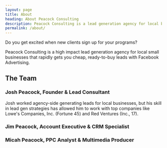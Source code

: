 ```yaml
---
layout: page
title: About
heading: About Peacock Consulting
description: Peacock Consulting is a lead generation agency for local businesses that rapidly gets you cheap, ready-to-buy leads on Facebook. Read our story now!
permalink: /about/
---
```


Do you get excited when new clients sign up for your programs?

Peacock Consulting is a high impact lead generation agency for local small businesses that rapidly gets you cheap, ready-to-buy leads with Facebook Advertising.

## The Team

### Josh Peacock, Founder & Lead Consultant

Josh worked agency-side generating leads for local businesses, but his skill in lead gen strategies has allowed him to work with top companies like Lowe's Companies, Inc. (Fortune 45) and Red Ventures (Inc., 17).

### Jim Peacock, Account Executive & CRM Specialist

### Micah Peacock, PPC Analyst & Multimedia Producer
